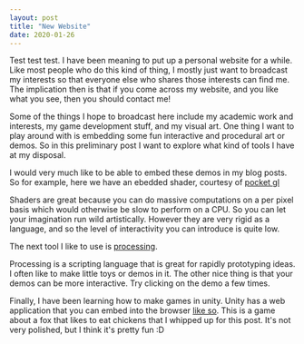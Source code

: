 ```yaml
---
layout: post
title: "New Website"
date: 2020-01-26
---
```


<style>
#canvas-container {
   width: 100%;
   text-align:center;
}

canvas {
   display: inline;
}
</style>

Test test test. I have been meaning to put up a personal website for a while. Like most people who do this kind of thing, I mostly just want to broadcast my interests so that everyone else who shares those interests can find me. The implication then is that if you come across my website, and you like what you see, then you should contact me! 

Some of the things I hope to broadcast here include my academic work and interests, my game development stuff, and my visual art. One thing I want to play around with is embedding some fun interactive and procedural art or demos. So in this preliminary post I want to explore what kind of tools I have at my disposal. 


I would very much like to be able to embed these demos in my blog posts. So for example, here we have an ebedded shader, courtesy of [pocket gl](http://pocket.gl/)

<!-- include the lib -->
<script src="https://cdn.rawgit.com/gportelli/pocket.gl/v1.2.3/dist/pocket.gl.min.js">
</script>

<!-- create a container -->
<div id="myContainer"></div>

<script> new PocketGL("myContainer", "/shaders/demo/params.js","/shaders/demo/"); </script>

Shaders are great because you can do massive computations on a per pixel basis which would otherwise be slow to perform on a CPU. So you can let your imagination run wild artistically. However they are very rigid as a language, and so the level of interactivity you can introduce is quite low.

The next tool I like to use is [processing](https://processing.org/).

<script type="text/javascript" src="/processing/processing.js"></script>
<div id="canvas-container">
<canvas data-processing-sources="/processing/rubberDuck/Sept08_2018.pde"></canvas>
</div>

Processing is a scripting language that is great for rapidly prototyping ideas. I often like to make little toys or demos in it. The other nice thing is that your demos can be more interactive. Try clicking on the demo a few times.


Finally, I have been learning how to make games in unity. Unity has a web application that you can embed into the browser [like so](/UnityGames/FoxGame). This is a game about a fox that likes to eat chickens that I whipped up for this post. It's not very polished, but I think it's pretty fun :D